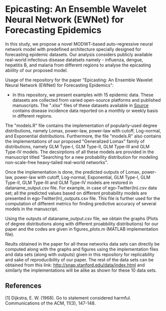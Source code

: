 # Epicasting: An Ensemble Wavelet Neural Network (EWNet) for Forecasting Epidemics

In this study, we propose a novel MODWT-based auto-regressive neural network model with predefined architecture specially designed for forecasting epidemic datasets. Our analysis considers publicly available real-world infectious disease datatsets namely - influenza, dengue, hepatitis B, and malaria from different regions to analyse the epicasting abiility of our proposed model.

Usage of the repository for the paper "Epicasting: An Ensemble Wavelet Neural Network (EWNet) for Forecasting Epidemics":

* In this repository, we present examples with 15 epidemic data. These datasets are collected from varied open-source platforms and published manuscripts. The ".xlsx" files of these datasets available in [Source](https://github.com/mad-stat/Epicasting/tree/main/Datasets) contains disease incidence data reported on a monthly or weekly basis in different regions.  


The "models.R" file contains the implementation of popularly-used degree distributions, namely Lomax, power-law, power-law with cutoff, Log-normal, and Exponential distributions. Furthermore, the file "models.R" also contains the implementations of our proposed "Generalized Lomax" family of distributions, namely GLM Type-I, GLM Type-II, GLM Type-III and GLM Type-IV models. The decsirptions of all these models are provided in the manuscript titled "Searching for a new probability distribution for modeling non-scale-free heavy-tailed real-world networks".

Once the implementation is done, the predicted outputs of Lomax, power-law, power-law with cutoff, Log-normal, Exponential, GLM Type-I, GLM Type-II, GLM Type-III and GLM Type-IV models are restored in dataname_output.csv file. For example, in case of ego-Twitter(In).csv data set; all the predicted values based on different probability models are presented in ego-Twitter(In)_outputs.csv file. This file is further used for the computation of different metrics for finding predictive accuracy of several models in the manuscript.

Using the outputs of dataname_output.csv file, we obtain the graphs (Plots of degree distributions along with different proabbility distributions) for our paper and the codes are given in figures_plots.m (MATLAB implementation file).

Reults obtained in the paper for all these networks data sets can directly be computed along with the graphs and figures using the implementation files and data sets (along with outputs) given in this repository for replicability and sake of reproducibility of our paper. The rest of the data sets can be obtained from this link: http://snap.stanford.edu/data/index.html and similarly the implementations will be alike as shown for these 10 data sets.

## References
<a id="1">[1]</a> 
Dijkstra, E. W. (1968). 
Go to statement considered harmful. 
Communications of the ACM, 11(3), 147-148.
